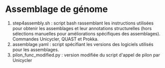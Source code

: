 # Assemblage de génome

1. step4assembly.sh : script bash rassemblant les instructions utilisées pour obtenir les assemblages et leur annotations structurelles (hors sélections manuelles pour améliorations spécifiques des assemblages). Commandes Unicycler, QUAST et Prokka.
2. assemblage.yaml : script spécifiant les versions des logiciels utilisés pour les assemblages.
3. pilon_func_modified.py : version modifiée du script d'appel de pilon par Unicycler

